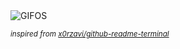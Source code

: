 <div align="justify">
<picture>
    <source media="(prefers-color-scheme: dark)" srcset="https://i.ibb.co/BsgtGG3/output-gif.gif">
    <source media="(prefers-color-scheme: light)" srcset="https://i.ibb.co/BsgtGG3/output-gif.gif">
    <img alt="GIFOS" src="https://i.ibb.co/BsgtGG3/output-gif.gif">
</picture>

<sub><i>inspired from [x0rzavi/github-readme-terminal](https://github.com/x0rzavi/github-readme-terminal)</i></sub>

</div>

<!-- Image deletion URL: https://ibb.co/kchxJJB/7d379122e18fd7a408d980399e8b2d95 -->